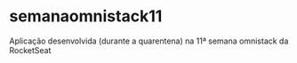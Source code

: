 # semanaomnistack11
Aplicação desenvolvida (durante a quarentena) na 11ª semana omnistack da RocketSeat
